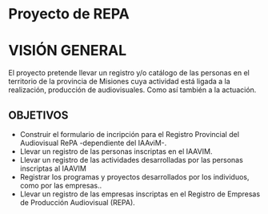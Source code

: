 # Proyecto de REPA

# VISIÓN GENERAL
El proyecto pretende llevar un registro y/o catálogo de las personas en el territorio de la provincia de Misiones cuya actividad está ligada a la realización, producción de audiovisuales. Como así también a la actuación.

## OBJETIVOS

* Construir el formulario de incripción para el Registro Provincial del Audiovisual RePA -dependiente del IAAviM-.
* Llevar un registro de las personas inscriptas en el IAAVIM.
* Llevar un registro de las actividades desarrolladas por las personas inscriptas al IAAVIM
* Registrar los programas y proyectos desarrollados por los individuos, como por las empresas..
* Llevar un registro de las empresas inscriptas en el Registro de Empresas de Producción Audiovisual (REPA).

